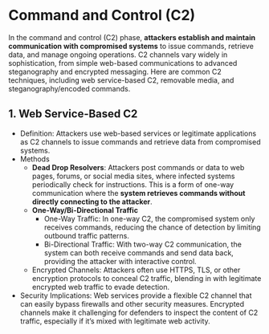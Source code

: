 <br>

# Command and Control (C2)
In the command and control (C2) phase, **attackers establish and maintain communication with compromised systems** to issue commands, retrieve data, and manage ongoing operations. C2 channels vary widely in sophistication, from simple web-based communications to advanced steganography and encrypted messaging. Here are common C2 techniques, including web service-based C2, removable media, and steganography/encoded commands.

## 1. Web Service-Based C2
  - Definition: Attackers use web-based services or legitimate applications as C2 channels to issue commands and retrieve data from compromised systems.
  - Methods
    - **Dead Drop Resolvers**: Attackers post commands or data to web pages, forums, or social media sites, where infected systems periodically check for instructions. This is a form of one-way communication where the **system retrieves commands without directly connecting to the attacker**.
    - **One-Way/Bi-Directional Traffic**
      - One-Way Traffic: In one-way C2, the compromised system only receives commands, reducing the chance of detection by limiting outbound traffic patterns.
      - Bi-Directional Traffic: With two-way C2 communication, the system can both receive commands and send data back, providing the attacker with interactive control.
    - Encrypted Channels: Attackers often use HTTPS, TLS, or other encryption protocols to conceal C2 traffic, blending in with legitimate encrypted web traffic to evade detection.
  - Security Implications: Web services provide a flexible C2 channel that can easily bypass firewalls and other security measures. Encrypted channels make it challenging for defenders to inspect the content of C2 traffic, especially if it’s mixed with legitimate web activity.  
<br>

## 2. Removable Media
  - Definition: Attackers may **use removable media (like USB drives) as a physical C2 method**, especially in environments with restricted network access or air-gapped systems (systems isolated from external networks).
  - How It Works
    - Attackers may plant malware on USB drives that execute commands once plugged into a target system. The infected system could then record data or execute tasks, saving the results back to the USB for the attacker to retrieve.
    - USBs can carry updated command files or scripts to be executed automatically when inserted into the compromised system.
  - Security Implications: Removable media-based C2 avoids network detection entirely, making it ideal for air-gapped networks or environments with strict network controls. However, physical access is often required, which can limit its practicality for large-scale attacks.  
<br>

## 3. Steganography and Encoded Commands
  - **Steganography**
    - Definition: Attackers use steganography to **hide commands or data within seemingly innocent files, such as images, videos, or audio files, allowing them to avoid detection**.
    - How It Works: The attacker embeds commands within the pixel values of an image or the metadata of a media file. The compromised system decodes these hidden commands to understand and execute them.
  - **Encoded Commands**
    - Definition: Attackers encode commands in formats that aren’t immediately readable, such as Base64, hexadecimal, or custom encoding schemes, making it harder for security tools to recognize malicious instructions.
    - How It Works: The compromised system decodes the commands after receiving them, executing the instructions as needed.
  - Security Implications: Steganography and encoding **can evade detection** by traditional security tools, which might not analyze image or audio files for hidden commands. These techniques allow attackers to mask malicious commands within benign-looking files, bypassing content inspection mechanisms.  
<br>

## 4. Summary
  - Web Service-Based C2 (Dead Drop Resolvers, One-Way/Bi-Directional Traffic, and Encrypted Channels) provide a highly flexible and often covert way for attackers to communicate with compromised systems, using legitimate web services and encryption to evade detection.
  - Removable Media C2 offers a non-network method of command and control, suitable for air-gapped environments, though it requires physical access or insider cooperation.
  - Steganography and Encoded Commands hide commands within innocuous-looking files or encode them, allowing attackers to evade content inspection and security monitoring.

By understanding these C2 techniques, defenders can implement security controls such as network monitoring for unusual traffic patterns, limiting removable media access, and analyzing file contents for potential steganographic data. Additionally, detecting suspicious use of encryption and encoded data on C2 channels can help identify covert command-and-control activities.  
<br>